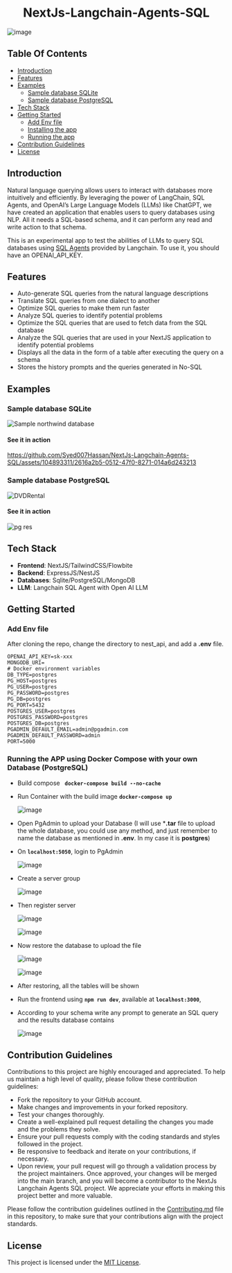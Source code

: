 <center>

# NextJs-Langchain-Agents-SQL

</center>

![image](https://github.com/Syed007Hassan/NextJs-Langchain-Agents-SQL/assets/104893311/3047eb24-4050-42d6-8e9f-749801711a94)


## Table Of Contents

- [Introduction](#introduction)
- [Features](#features)
- [Examples](#examples)
    - [Sample database SQLite](#sample-database-sqlite)
    - [Sample database PostgreSQL](#sample-database-postgresql)
- [Tech Stack](#tech-stack)
- [Getting Started](#getting-started)
    - [Add Env file](#add-env-file)
    - [Installing the app](#installing-the-app)
    - [Running the app](#running-the-app)
- [Contribution Guidelines](#contribution-guidelines)
- [License](#license)

## Introduction

Natural language querying allows users to interact with databases more intuitively and efficiently. By leveraging the power of LangChain, SQL Agents, and OpenAI’s Large Language Models (LLMs) like ChatGPT, we have created an application that enables users to query databases using NLP. All it needs a SQL-based schema, and it can perform any read and write action to that schema.

This is an experimental app to test the abilities of LLMs to query SQL databases using [SQL Agents](https://github.com/Syed007Hassan/Langchain) provided by Langchain.
To use it, you should have an OPENAI_API_KEY.

## Features
- Auto-generate SQL queries from the natural language descriptions
- Translate SQL queries from one dialect to another
- Optimize SQL queries to make them run faster
- Analyze SQL queries to identify potential problems
- Optimize the SQL queries that are used to fetch data from the SQL database
- Analyze the SQL queries that are used in your NextJS application to identify potential problems
- Displays all the data in the form of a table after executing the query on a schema
- Stores the history prompts and the queries generated in No-SQL

## Examples 

### Sample database SQLite
![Sample northwind database](https://user-images.githubusercontent.com/1945179/233065892-25edda54-01a2-467d-8a72-b96a30c71a5a.png)

#### See it in action

https://github.com/Syed007Hassan/NextJs-Langchain-Agents-SQL/assets/104893311/2616a2b5-0512-47f0-8271-014a6d243213

### Sample database PostgreSQL
![DVDRental](https://github.com/Syed007Hassan/NextJs-Langchain-Agents-SQL/assets/104893311/ec2eda87-8f98-42da-9b2e-db2ed1998d29)

#### See it in action

![pg res](https://github.com/Syed007Hassan/NextJs-Langchain-Agents-SQL/assets/104893311/4c8c94a2-5025-425b-ba5c-19b6036af534)

## Tech Stack
  * **Frontend**: NextJS/TailwindCSS/Flowbite 
  * **Backend**: ExpressJS/NestJS
  * **Databases**: Sqlite/PostgreSQL/MongoDB
  * **LLM**: Langchain SQL Agent with Open AI LLM

## Getting Started

### Add Env file 

After cloning the repo, change the directory to nest_api, and add a **.env** file.

```bash!
OPENAI_API_KEY=sk-xxx
MONGODB_URI=
# Docker environment variables
DB_TYPE=postgres
PG_HOST=postgres
PG_USER=postgres
PG_PASSWORD=postgres
PG_DB=postgres
PG_PORT=5432
POSTGRES_USER=postgres
POSTGRES_PASSWORD=postgres
POSTGRES_DB=postgres
PGADMIN_DEFAULT_EMAIL=admin@pgadmin.com
PGADMIN_DEFAULT_PASSWORD=admin
PORT=5000
```
### Running the APP using Docker Compose with your own Database (PostgreSQL)

- Build compose
  **```  docker-compose build --no-cache  ```**
- Run Container with the build image
  **``` docker-compose up ```**

     ![image](https://github.com/Syed007Hassan/NextJs-Langchain-Agents-SQL/assets/104893311/63076655-b6bf-4229-89a2-3aec59ab196c)
  
- Open PgAdmin to upload your Database (I will use ***.tar** file to upload the whole database, you could use any method, and just remember to name the database as mentioned in **.env**. In my case it is **postgres**)
- On **``` localhost:5050 ```**, login to PgAdmin
 
     ![image](https://github.com/Syed007Hassan/NextJs-Langchain-Agents-SQL/assets/104893311/b0cfb4ca-51f2-4293-b50d-ec60f9bfd4ec)

- Create a server group
  
     ![image](https://github.com/Syed007Hassan/NextJs-Langchain-Agents-SQL/assets/104893311/29cadd3e-d232-479f-aa81-646b4a996bb9)
 
- Then register server
  
     ![image](https://github.com/Syed007Hassan/NextJs-Langchain-Agents-SQL/assets/104893311/e501184d-3599-444a-996d-e929ca7146c6)

     ![image](https://github.com/Syed007Hassan/NextJs-Langchain-Agents-SQL/assets/104893311/d5cb009a-bded-4f20-b88d-5c5831a6ad79)

- Now restore the database to upload the file
  
    ![image](https://github.com/Syed007Hassan/NextJs-Langchain-Agents-SQL/assets/104893311/da7d64fa-f71b-4ad9-85dd-4c5c72a60406)

    ![image](https://github.com/Syed007Hassan/NextJs-Langchain-Agents-SQL/assets/104893311/520d9769-3de6-419f-ae00-d29701be42ab)

- After restoring, all the tables will be shown

- Run the frontend using **``` npm run dev ```**, available at **``` localhost:3000 ```**,
- According to your schema write any prompt to generate an SQL query and the results database contains

    ![image](https://github.com/Syed007Hassan/NextJs-Langchain-Agents-SQL/assets/104893311/3047eb24-4050-42d6-8e9f-749801711a94)
  

## Contribution Guidelines

Contributions to this project are highly encouraged and appreciated. To help us maintain a high level of quality, please follow these contribution guidelines:

- Fork the repository to your GitHub account.
- Make changes and improvements in your forked repository.
- Test your changes thoroughly.
- Create a well-explained pull request detailing the changes you made and the problems they solve.
- Ensure your pull requests comply with the coding standards and styles followed in the project.
- Be responsive to feedback and iterate on your contributions, if necessary.
- Upon review, your pull request will go through a validation process by the project maintainers. Once approved, your changes will be merged into the main branch, and you will become a contributor to the NextJs Langchain Agents SQL project. We appreciate your efforts in making this project better and more valuable.

Please follow the contribution guidelines outlined in the [Contributing.md](CONTRIBUTING.md) file in this repository, to make sure that your contributions align with the project standards.

## License
This project is licensed under the [MIT License](./LICENSE).




